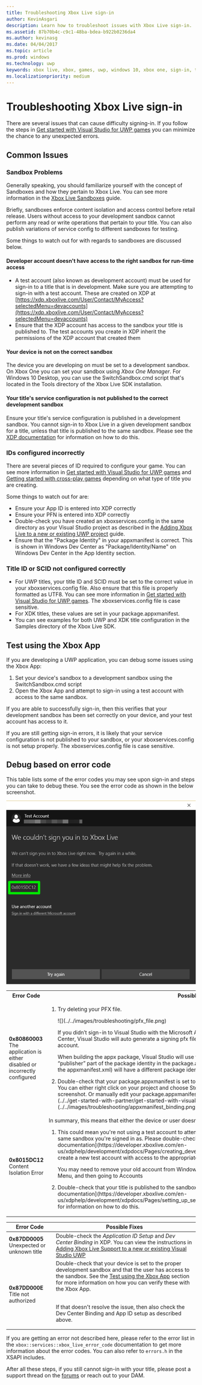 ```yaml
---
title: Troubleshooting Xbox Live sign-in
author: KevinAsgari
description: Learn how to troubleshoot issues with Xbox Live sign-in.
ms.assetid: 87b70b4c-c9c1-48ba-bdea-b922b0236da4
ms.author: kevinasg
ms.date: 04/04/2017
ms.topic: article
ms.prod: windows
ms.technology: uwp
keywords: xbox live, xbox, games, uwp, windows 10, xbox one, sign-in, troubleshoot
ms.localizationpriority: medium
---
```


# Troubleshooting Xbox Live sign-in

There are several issues that can cause difficulty signing-in.  If you follow the steps in [Get started with Visual Studio for UWP games](../../get-started-with-partner/get-started-with-visual-studio-and-uwp.md) you can minimize the chance to any unexpected errors.

## Common Issues

### Sandbox Problems
Generally speaking, you should familiarize yourself with the concept of Sandboxes and how they pertain to Xbox Live.  You can see more information in the [Xbox Live Sandboxes](../../xbox-live-sandboxes.md) guide.

Briefly, sandboxes enforce content isolation and access control before retail release.  Users without access to your development sandbox cannot perform any read or write operations that pertain to your title.  You can also publish variations of service config to different sandboxes for testing.

Some things to watch out for with regards to sandboxes are discussed below.

#### Developer account doesn't have access to the right sandbox for run-time access
* A test account (also known as development account) must be used for sign-in to a title that is in development.  Make sure you are attempting to sign-in with a test account.  These are created on XDP at [https://xdp.xboxlive.com/User/Contact/MyAccess?selectedMenu=devaccounts](https://xdp.xboxlive.com/User/Contact/MyAccess?selectedMenu=devaccounts)
* Ensure that the XDP account has access to the sandbox your title is published to.  The test accounts you create in XDP inherit the permissions of the XDP account that created them

#### Your device is not on the correct sandbox
The device you are developing on must be set to a development sandbox.  On Xbox One you can set your sandbox using *Xbox One Manager*.  For Windows 10 Desktop, you can use the SwitchSandbox.cmd script that's located in the Tools directory of the Xbox Live SDK installation.

#### Your title's service configuration is not published to the correct development sandbox
Ensure your title's service configuration is published in a development sandbox.  You cannot sign-in to Xbox Live in a given development sandbox for a title, unless that title is published to the same sandbox.  Please see the [XDP documentation](https://developer.xboxlive.com/en-us/xdphelp/development/xdpdocs/Pages/setting_up_service_configuration_03_31_16.aspx#PublishServiceConfig) for information on how to do this.

### IDs configured incorrectly
There are several pieces of ID required to configure your game.  You can see more information in [Get started with Visual Studio for UWP games](../../get-started-with-partner/get-started-with-visual-studio-and-uwp.md) and [Getting started with cross-play games](../../get-started-with-partner/get-started-with-cross-play-games.md) depending on what type of title you are creating.

Some things to watch out for are:
* Ensure your  App ID is entered into XDP correctly
* Ensure your PFN is entered into XDP correctly
* Double-check you have created an xboxservices.config in the same directory as your Visual Studio project as described in the [Adding Xbox Live to a new or existing UWP project](../../get-started-with-partner/get-started-with-visual-studio-and-uwp.md) guide.
* Ensure that the "Package Identity" in your appxmanifest is correct.  This is shown in Windows Dev Center as "Package/Identity/Name" on Windows Dev Center in the App Identity section.

### Title ID or SCID not configured correctly
- For UWP titles, your title ID and SCID must be set to the correct value in your xboxservices.config file.  Also ensure that this file is properly formatted as UTF8.  You can see more information in [Get started with Visual Studio for UWP games](../../get-started-with-partner/get-started-with-visual-studio-and-uwp.md). The xboxservices.config file is case sensitive. 
- For XDK titles, these values are set in your package.appxmanifest.
- You can see examples for both UWP and XDK title configuration in the Samples directory of the Xbox Live SDK.

<a name="test-xbox-app"></a>
## Test using the Xbox App
If you are developing a UWP application, you can debug some issues using the Xbox App:
1. Set your device's sandbox to a development sandbox using the SwitchSandbox.cmd script
2. Open the Xbox App and attempt to sign-in using a test account with access to the same sandbox.

If you are able to successfully sign-in, then this verifies that your development sandbox has been set correctly on your device, and your test account has access to it.

If you are still getting sign-in errors, it is likely that your service configuration is not published to your sandbox, or your xboxservices.config is not setup properly. The xboxservices.config file is case sensitive.

## Debug based on error code
This table lists some of the error codes you may see upon sign-in and steps you can take to debug these.  You see the error code as shown in the below screenshot.

![](../../images/troubleshooting/sign_in_error.png)

<table>

  <tr>
    <th>Error Code</th><th>Possible Fixes</th>
  </tr>

<tr>
  <td>
    <b>0x80860003</b>
    <br>The application is either disabled or incorrectly configured
  </td>

  <td>
  <ol>
  <li markdown="1">
  Try deleting your PFX file.
  <p></p>
  ![](../../images/troubleshooting/pfx_file.png)
  <p></p>
  If you didn’t sign-in to Visual Studio with the Microsoft Account used for provisioning the app at Windows Dev Center, Visual Studio will auto generate a signing pfx file based on your personal Microsoft Account or your domain account.
  <p></p>
  When building the appx package, Visual Studio will use that auto generated pfx to sign the package & alter the “publisher” part of the package identity in the package.appxmanifest. As a result, the produced bits (specifically, the appxmanifest.xml) will have a different package identity than what you intend to use.
  </li>
  <p></p>
  <li markdown="1">
  Double-check that your package.appxmanifest is set to the same application identity as your title on Dev Center.  You can either right click on your project and choose Store -> Associate App With Store... as shown in the below screenshot.  Or manually edit your package.appxmanifest.  See [Get started with Visual Studio for UWP games](../../get-started-with-partner/get-started-with-visual-studio-and-uwp.md) for more information.
  ![](../../images/troubleshooting/appxmanifest_binding.png)
  </li>
  </ol>
  </td>

</tr>

<tr>
  <td>
    <b>0x8015DC12</b>
    <br>Content Isolation Error
  </td>
  <td>
  In summary, this means that either the device or user doesn't have access to the specified title.
  <p></p>
  <ol>
  <li markdown="1">This could mean you're not using a test account to attempt sign-in, or your test account doesn't have access to the same sandbox you're signed in as. Please double-check the instructions on creating test accounts at [XDP documentation](https://developer.xboxlive.com/en-us/xdphelp/development/xdpdocs/Pages/creating_development_accounts_03_31_16.aspx) and if necessary create a new test account with access to the appropriate sandbox.
  </li>
  <p></p>
  You may need to remove your old account from Windows 10, you can do that by going to Settings from the Start Menu, and then going to Accounts
  <p></p>
  <li markdown="1">Double-check that your title is published to the sandbox that you are trying to use.  Please see the [XDP documentation](https://developer.xboxlive.com/en-us/xdphelp/development/xdpdocs/Pages/setting_up_service_configuration_03_31_16.aspx#PublishServiceConfig) for information on how to do this.
  </li>
  </ol>
  </td>
</tr>

</table>


| Error Code | Possible Fixes |
|------------|----------------|
| **0x87DD0005**<br>Unexpected or unknown title | Double-check the *Application ID Setup* and *Dev Center Binding* in XDP.  You can view the instructions in [Adding Xbox Live Support to a new or existing Visual Studio UWP](../../images/troubleshooting/dev_center_binding.png) |
| **0x87DD000E**<br>Title not authorized | Double-check that your device is set to the proper development sandbox and that the user has access to the sandbox.  See the [Test using the Xbox App](#test-xbox-app) section for more information on how you can verify these with the Xbox App.<p><br>If that doesn't resolve the issue, then also check the Dev Center Binding and App ID setup as described above.

If you are getting an error not described here, please refer to the error list in the ```xbox::services::xbox_live_error_code``` documentation to get more information about the error codes.  You can also refer to ```errors.h``` in the XSAPI includes.

After all these steps, if you still cannot sign-in with your title, please post a support thread on the [forums](http://forums.xboxlive.com) or reach out to your DAM.
